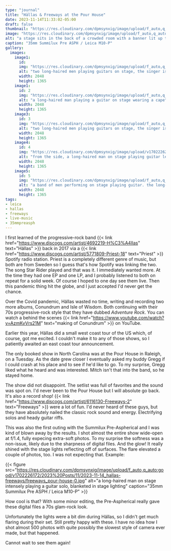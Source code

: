 ```yaml
---
type: "journal"
title: "Hällas & Freeways at the Pour House"
date: 2023-11-14T11:33:02-05:00
draft: false
thumbnail: "https://res.cloudinary.com/dpmsynxig/image/upload/f_auto,q_auto:good/v1702226153/2023%20Posts/11/2023-11-14_hallas-freeways/untitled-382-Enhanced-NR.jpg"
image: "https://res.cloudinary.com/dpmsynxig/image/upload/f_auto,q_auto:good/v1702226153/2023%20Posts/11/2023-11-14_hallas-freeways/untitled-382-Enhanced-NR.jpg"
alt: "a stage sits in the back of a crowded room with a banner lit up that reads 'hallas'"
caption: "35mm Summilux Pre ASPH / Leica M10-P"
gallery:
  images:
    image1:
      id: 
      img: "https://res.cloudinary.com/dpmsynxig/image/upload/f_auto,q_auto:good/v1702226265/2023%20Posts/11/2023-11-14_hallas-freeways/untitled-283-Enhanced-NR.jpg"
      alt: "two long-haired men playing guitars on stage, the singer is wearing a cape"
      width: 2048
      height: 1365
    image1:
      id: 2
      img: "https://res.cloudinary.com/dpmsynxig/image/upload/f_auto,q_auto:good/v1702226164/2023%20Posts/11/2023-11-14_hallas-freeways/untitled-150-Enhanced-NR.jpg"
      alt: "a long-haired man playing a guitar on stage wearing a cape"
      width: 2048
      height: 1365
    image3:
      id: 3
      img: "https://res.cloudinary.com/dpmsynxig/image/upload/f_auto,q_auto:good/v1702226270/2023%20Posts/11/2023-11-14_hallas-freeways/untitled-257-Enhanced-NR.jpg"
      alt: "two long-haired men playing guitars on stage, the singer is wearing a cape"
      width: 2048
      height: 1365
    image4:
      id: 4
      img: "https://res.cloudinary.com/dpmsynxig/image/upload/v1702226286/2023%20Posts/11/2023-11-14_hallas-freeways/untitled-319-Enhanced-NR.jpg"
      alt: "from the side, a long-haired man on stage playing guitar leans towards the crowd yelling with excitement"
      width: 2048
      height: 1365
    image5:
      id: 5 
      img: "https://res.cloudinary.com/dpmsynxig/image/upload/f_auto,q_auto:good/v1702226213/2023%20Posts/11/2023-11-14_hallas-freeways/freeways_pour-house-2.jpg"
      alt: "a band of men performing on stage playing guitar. the long-haired man in the middle is playing a guitar solo with intensity"
      width: 2048
      height: 1365
tags:
- leica
- hallas
- freeways
- live-music
- 35mmpreasph
---
```


I first learned of the progressive-rock band {{< link href="https://www.discogs.com/artist/4692219-H%C3%A4llas" text="Hällas" >}} back in 2017 via a {{< link href="https://www.discogs.com/artist/5771809-Priest-18" text="Priest" >}} Spotify radio station. Priest is a completely different genre of music, but both are from Sweden so I guess that's how Spotify was linking the two. The song Star Rider played and that was it. I immediately wanted more. At the time they had one EP and one LP, and I probably listened to both on repeat for a solid week. Of course I hoped to one day see them live. Then this pandemic thing hit the globe, and I just accepted I'd never get the chance.

Over the Covid pandemic, Hällas wasted no time, writing and recording two more albums, Conundrum and Isle of Wisdom. Both continuing with their 70s progressive-rock style that they have dubbed _Adventure Rock_. You can watch a behind the scenes {{< link href="https://www.youtube.com/watch?v=AzmKvVrs21M" text="making of Conundrum" >}} on YouTube.

Earlier this year, Hällas did a small west coast tour of the US which, of course, got me excited. I couldn't make it to any of those shows, so I patiently awaited an east coast tour announcement.

The only booked show in North Carolina was at the Pour House in Raleigh, on a Tuesday. As the date grew closer I eventually asked my buddy Gregg if I could crash at his place and to see if he'd like to go. To my surprise, Gregg liked what he heard and was interested. Mitch isn't that into the band, so he stayed home.

The show did not disappoint. The setlist was full of favorites and the sound was spot on. I'd never been to the Pour House but I will absolute go back. It's also a record shop! {{< link href="https://www.discogs.com/artist/6116130-Freeways-2" text="Freeways" >}} were a lot of fun. I'd never heard of these guys, but they have absolutely nailed the classic rock sound and energy. Electrifying solos and heady guitar riffs.

This was also the first outing with the Summilux Pre-Aspherical and I was kind of blown away by the results. I shot almost the entire show wide-open at f/1.4, fully expecing extra-soft photos. To my surprise the softness was a non-issue, likely due to the sharpness of digital files. And the glow! It really shined with the stage lights reflecting off of surfaces. The flare elevated a couple of photos, too. I was not expecting that. Example:

{{< figure src="https://res.cloudinary.com/dpmsynxig/image/upload/f_auto,q_auto:good/v1702226172/2023%20Posts/11/2023-11-14_hallas-freeways/freeways_pour-house-0.jpg" alt="a long-haired man on stage intensely playing a guitar solo, blanketed in stage lighting" caption="35mm Summilux Pre ASPH / Leica M10-P" >}}

How cool is that? With some minor editing, the Pre-Aspherical really gave these digital files a 70s glam-rock look. 

Unfortunately the lights were a bit dim during Hällas, so I didn't get much flaring during their set. Still pretty happy with these. I have no idea how I shot almost 500 photos with quite possibly the slowest style of camera ever made, but that happened.

Cannot wait to see them again!
